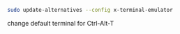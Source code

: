 

```bash
sudo update-alternatives --config x-terminal-emulator
```

change default terminal for Ctrl-Alt-T
